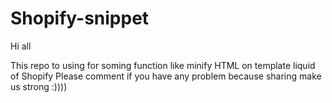 # Shopify-snippet
Hi all

This repo to using for soming function like minify HTML on template liquid of Shopify
Please comment if you have any problem because sharing make us strong :))))
